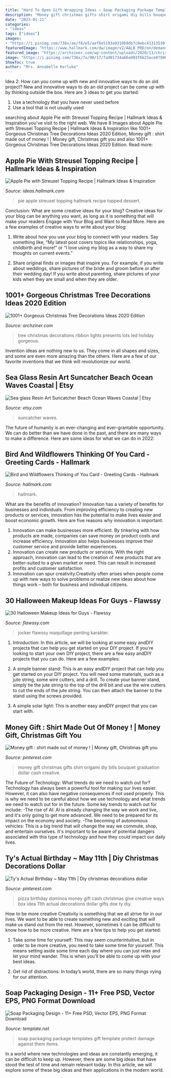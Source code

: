 ```yaml
---
title: "Hard To Open Gift Wrapping Ideas ~ Soap Packaging Package Templates Gift Template Protect Damage Against Them Items"
description: "Money gift christmas gifts shirt origami diy bills bouquet graduation dollar cash creative"
date: "2023-01-21"
categories:
- "ideas"
tags: ["ideas"]
images:
- "https://i.pinimg.com/736x/ae/f8/e5/aef8e5193a9310b9db7c0ebc41313530--monet.jpg"
featuredImage: "https://www.hallmark.com/dw/image/v2/AALB_PRD/on/demandware.static/-/Sites-hallmark-master/default/dwba1c835a/images/finished-goods/Bird-and-Wildflowers-Thinking-of-You-Card-root-459TOY1293_PV.1.TOY1293.jpg_Source_Image.jpg"
featured_image: "https://archziner.com/wp-content/uploads/2020/11/christmas-tree-ideas-2020-lots-of-led-lights-on-tree-with-red-ribbon-presents-underneath-placed-next-to-fireplace.jpg"
image: "https://i.pinimg.com/736x/7a/90/17/7a901734a66a993f6b23ace0f986cf40--pizza-doe-dominos-pizza.jpg"
ShowToc: true
author: "Mrs. Annabelle Kerluke"
---
```



Idea 2: How can you come up with new and innovative ways to do an old project?
New and innovative ways to do an old project can be come up with by thinking outside the box. Here are 3 ideas to get you started: 
1. Use a technology that you have never used before 
2. Use a tool that is not usually used 

	

		
searching about Apple Pie with Streusel Topping Recipe | Hallmark Ideas &amp; Inspiration you've visit to the right web. We have 8 Images about Apple Pie with Streusel Topping Recipe | Hallmark Ideas &amp; Inspiration like 1001+ Gorgeous Christmas Tree Decorations Ideas 2020 Edition, Money gift : shirt made out of money ! | Money gift, Christmas gift you and also 1001+ Gorgeous Christmas Tree Decorations Ideas 2020 Edition. Read more:
		
    
## Apple Pie With Streusel Topping Recipe | Hallmark Ideas &amp; Inspiration

<img loading=lazy src="https://ideas.hallmark.com/wp-content/uploads/2016/09/Streusel-Topped-Apple-Pie-600x600.jpg" onerror="this.onerror=null;this.src='https://tse3.mm.bing.net/th?id=OIP.d0ZQmuwly7m75J8fN747AgHaHa&amp;pid=15.1';" alt="Apple Pie with Streusel Topping Recipe | Hallmark Ideas &amp; Inspiration">

_Source: ideas.hallmark.com_

>pie apple streusel topping hallmark recipe topped dessert. 

	

Conclusion: What are some creative ideas for your blog?
Creative ideas for your blog can be anything you want, as long as it is something that will make your readers Engage with Your Blog and Want to Read More. Here are a few examples of creative ways to write about your blog:
1. Write about how you use your blog to connect with your readers. Say something like, “My latest post covers topics like relationships, yoga, childbirth and more!” or “I love using my blog as a way to share my thoughts on current events.”

2. Share original finds or images that inspire you. For example, if you write about weddings, share pictures of the bride and groom before or after their wedding day! If you write about parenting, share pictures of your kids when they are small and when they are older.


    
## 1001+ Gorgeous Christmas Tree Decorations Ideas 2020 Edition

<img loading=lazy src="https://archziner.com/wp-content/uploads/2020/11/christmas-tree-ideas-2020-lots-of-led-lights-on-tree-with-red-ribbon-presents-underneath-placed-next-to-fireplace.jpg" onerror="this.onerror=null;this.src='https://tse2.mm.bing.net/th?id=OIP.CKziu6OeiQLj7hB9ttVyTwHaLL&amp;pid=15.1';" alt="1001+ Gorgeous Christmas Tree Decorations Ideas 2020 Edition">

_Source: archziner.com_

>tree christmas decorations ribbon lights presents lots led holiday gorgeous. 

	

Invention ideas are nothing new to us. They come in all shapes and sizes, and some are even more amazing than the others. Here are a few of our favorite inventions that we think will revolutionize our world.

    
## Sea Glass Resin Art Suncatcher Beach Ocean Waves Coastal | Etsy

<img loading=lazy src="https://i.etsystatic.com/22198595/r/il/7ffa03/3065419720/il_fullxfull.3065419720_j1e8.jpg" onerror="this.onerror=null;this.src='https://tse2.mm.bing.net/th?id=OIP.yBzdoIcPkw6dl5VpveEB8QHaIz&amp;pid=15.1';" alt="Sea glass Resin Art Suncatcher Beach Ocean Waves Coastal | Etsy">

_Source: etsy.com_

>suncatcher waves. 

	

The future of humanity is an ever-changing and ever-grantable opportunity. We can do better than we have done in the past, and there are many ways to make a difference. Here are some ideas for what we can do in 2022: 

    
## Bird And Wildflowers Thinking Of You Card - Greeting Cards - Hallmark

<img loading=lazy src="https://www.hallmark.com/dw/image/v2/AALB_PRD/on/demandware.static/-/Sites-hallmark-master/default/dwba1c835a/images/finished-goods/Bird-and-Wildflowers-Thinking-of-You-Card-root-459TOY1293_PV.1.TOY1293.jpg_Source_Image.jpg" onerror="this.onerror=null;this.src='https://tse3.mm.bing.net/th?id=OIP.axtb4whlIRxfZ2_-qEEs1wHaKz&amp;pid=15.1';" alt="Bird and Wildflowers Thinking of You Card - Greeting Cards - Hallmark">

_Source: hallmark.com_

>hallmark. 

	

What are the benefits of innovation?
Innovation has a variety of benefits for businesses and individuals. From improving efficiency to creating new products or services, innovation has the potential to make lives easier and boost economic growth. Here are five reasons why innovation is important: 
1. Innovation can make businesses more efficient. By tinkering with how products are made, companies can save money on product costs and increase efficiency. Innovation also helps businesses improve their customer service and provide better experiences. 
2. Innovation can create new products or services. With the right approach, innovation can lead to the creation of new products that are better-suited to a given market or need. This can result in increased profits and customer satisfaction. 
3. Innovation can spur creativity.Creativity often arises when people come up with new ways to solve problems or realize new ideas about how things work – both for business and individual citizens.

    
## 30 Halloween Makeup Ideas For Guys - Flawssy

<img loading=lazy src="http://flawssy.com/wp-content/uploads/2016/05/Halloween-makeup-ideas-for-men-The-Jocker.jpg" onerror="this.onerror=null;this.src='https://tse2.mm.bing.net/th?id=OIP.w1neVyeTdWfV4JbkWxmpWQHaLH&amp;pid=15.1';" alt="30 Halloween Makeup Ideas for Guys - Flawssy">

_Source: flawssy.com_

>jocker flawssy maquillage penting karakter. 

	

1) Introduction: In this article, we will be looking at some easy andDIY projects that can help you get started on your DIY project.
If you're looking to start your own DIY project, there are a few easy andDIY projects that you can do. Here are a few examples:
1) A simple banner stand: This is an easy andDIY project that can help you get started on your DIY project. You will need some materials, such as a jute string, some wire cutters, and a drill. To create your banner stand, simply tie the jute string to the top of the drill bit and use the wire cutters to cut the ends of the jute string. You can then attach the banner to the stand using the screws provided.

2) A simple solar light: This is another easy andDIY project that you can start with.

    
## Money Gift : Shirt Made Out Of Money ! | Money Gift, Christmas Gift You

<img loading=lazy src="https://i.pinimg.com/736x/ae/f8/e5/aef8e5193a9310b9db7c0ebc41313530--monet.jpg" onerror="this.onerror=null;this.src='https://tse4.mm.bing.net/th?id=OIP.2EoKWjVglVdVsVXLfsyu7QHaLH&amp;pid=15.1';" alt="Money gift : shirt made out of money ! | Money gift, Christmas gift you">

_Source: pinterest.com_

>money gift christmas gifts shirt origami diy bills bouquet graduation dollar cash creative. 

	

The Future of Technology: What trends do we need to watch out for?
Technology has always been a powerful tool for making our lives easier. However, it can also have negative consequences if not used properly. This is why we need to be careful about how we use technology and what trends we need to watch out for in the future. Some key trends to watch out for include: 
-The rise of AI: AI is already changing the way we work and live, and it's only going to get more advanced. We need to be prepared for its impact on the economy and society. 
-The becoming of autonomous vehicles: This is a big trend that will change the way we commute, shop, and entertain ourselves. It's important to be aware of potential dangers associated with this type of technology and how they could impact our daily lives.

    
## Ty&#039;s Actual Birthday ~ May 11th | Diy Christmas Decorations Dollar

<img loading=lazy src="https://i.pinimg.com/736x/7a/90/17/7a901734a66a993f6b23ace0f986cf40--pizza-doe-dominos-pizza.jpg" onerror="this.onerror=null;this.src='https://tse1.mm.bing.net/th?id=OIP.hfDFC6Iea4gG52Gt9L3SLwHaLH&amp;pid=15.1';" alt="Ty&#039;s Actual Birthday ~ May 11th | Diy christmas decorations dollar">

_Source: pinterest.com_

>pizza birthday dominos money gift cash christmas give creative ways box idea 11th actual decorations dollar gifts doe ty diy. 

	

How to be more creative
Creativity is something that we all strive for in our lives. We want to be able to create something new and exciting that will make us stand out from the rest. However, sometimes it can be difficult to know how to be more creative. Here are a few tips to help you get started:
1. Take some time for yourself: This may seem counterintuitive, but in order to be more creative, you need to take some time for yourself. This means setting aside some time each day where you can just relax and let your mind wander. This is when you’ll be able to come up with your best ideas.

2. Get rid of distractions: In today’s world, there are so many things vying for our attention.

    
## Soap Packaging Design - 11+ Free PSD, Vector EPS, PNG Format Download

<img loading=lazy src="https://images.template.net/wp-content/uploads/2017/01/03054638/Soap-Gift-Packaging.jpg" onerror="this.onerror=null;this.src='https://tse4.mm.bing.net/th?id=OIP.-KVgPTrwwliM9J8qdUbFHQHaHa&amp;pid=15.1';" alt="Soap Packaging Design - 11+ Free PSD, Vector EPS, PNG Format Download">

_Source: template.net_

>soap packaging package templates gift template protect damage against them items. 

	

In a world where new technologies and ideas are constantly emerging, it can be difficult to keep up. However, there are some big ideas that have stood the test of time and remain relevant today. In this article, we will explore some of these big ideas and their applications in the modern world.

